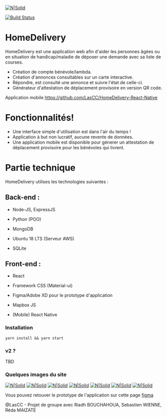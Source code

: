[![N|Solid](https://i.imgur.com/GQDrHLL.png)]() 

[![Build Status](http://3.90.31.250:8080/buildStatus/icon?job=React-CI)](http://3.90.31.250:8080/job/React-CI/)
# HomeDelivery


HomeDelivery est une application web afin d'aider les personnes âgées ou en situation de handicap/maladie de déposer une demande avec sa liste de courses.

- Création de compte bénévole/lambda.
- Création d'annonces consultables sur un carte interactive.
- Répondre, est consulté une annonce et suivre l'état de celle-ci.
- Générateur d'attestation de déplacement provisoire en version QR code.

Application mobile https://github.com/LasCC/HomeDelivery-React-Native

# Fonctionnalités!

- Une interface simple d'utilisation est dans l'air du temps !
- Application à but non lucratif, aucune revente de données.
- Une application mobile est disponible pour génerer un attestation de déplacement provisoire pour les bénévoles qui livrent.

# Partie technique

HomeDelivery utilises les technologies suivantes :

## Back-end :

- Node-JS, ExpressJS

- Python (POO)

- MongoDB

- Ubuntu 18 LTS (Serveur AWS)

- SQLite

## Front-end :

- React

- Framework CSS (Material-ui)

- Figma/Adobe XD pour le prototype d'application

- Mapbox JS

- (Mobile) React Native

### Installation

```
yarn install && yarn start
```

### v2 ?

TBD

### Quelques images du site 

[![N|Solid](https://i.imgur.com/fdMbcXo.png)](https://i.imgur.com/fdMbcXo.png) 
[![N|Solid](https://i.imgur.com/aJyxJr1.png)](https://i.imgur.com/aJyxJr1.png) 
[![N|Solid](https://i.imgur.com/MR4ycBV.png)](https://i.imgur.com/MR4ycBV.png) 
[![N|Solid](https://i.imgur.com/6Y1o9fV.png)](https://i.imgur.com/6Y1o9fV.png) 
[![N|Solid](https://i.imgur.com/UFFNOVi.jpg)](https://i.imgur.com/UFFNOVi.jpg) 
[![N|Solid](https://i.imgur.com/Zss419J.png)](https://i.imgur.com/Zss419J.png) 
[![N|Solid](https://i.imgur.com/z2U4pkY.png)](https://i.imgur.com/z2U4pkY.png) 


Vous pouvez retouver le prototype de l'application sur cette page [figma](https://www.figma.com/file/Mkkz9zZjbRyFRKGctyFuGw/HomeDelivery?node-id=0%3A1 "Protoytpe de l'application")

@LasCC - Projet de groupe avec Riadh BOUCHAHOUA, Sebastien WIENNE, Réda MAIZATE
